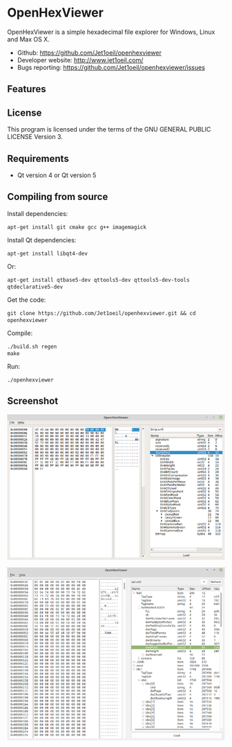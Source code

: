 OpenHexViewer
============

OpenHexViewer is a simple hexadecimal file explorer for Windows, Linux and Max OS X.

- Github: https://github.com/Jet1oeil/openhexviewer
- Developer website: http://www.jet1oeil.com/
- Bugs reporting: https://github.com/Jet1oeil/openhexviewer/issues

Features
--------


License
-------

This program is licensed under the terms of the GNU GENERAL PUBLIC LICENSE Version 3.

Requirements
------------

- Qt version 4 or Qt version 5

Compiling from source
---------------------

Install dependencies:

    apt-get install git cmake gcc g++ imagemagick

Install Qt dependencies:

    apt-get install libqt4-dev

Or:

    apt-get install qtbase5-dev qttools5-dev qttools5-dev-tools qtdeclarative5-dev


Get the code:

    git clone https://github.com/Jet1oeil/openhexviewer.git && cd openhexviewer

Compile:

    ./build.sh regen
    make

Run:

    ./openhexviewer

Screenshot
----------

![alt text](https://raw.githubusercontent.com/Jet1oeil/openhexviewer/master/doc/openhexviewer-screenshot-1.png)

![alt text](https://raw.githubusercontent.com/Jet1oeil/openhexviewer/master/doc/openhexviewer-screenshot-2.png)
